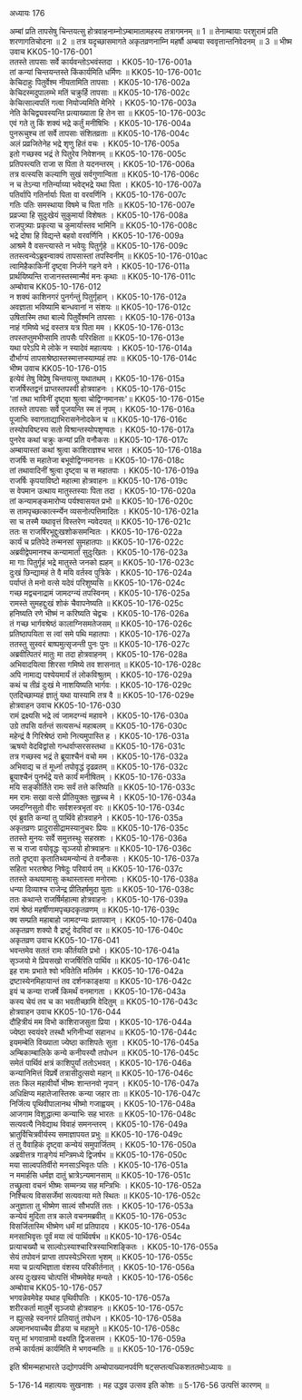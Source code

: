 अध्यायः 176

अम्बां प्रति तापसेषु चिन्तयत्सु होत्रवाहनाम्नोऽम्बामातामहस्य तत्रागमनम् ॥ 1 ॥ तेनाम्बायाः परशुरामं प्रति शरणागतिचोदना ॥ 2 ॥ तत्र यदृच्छासमागते अकृतव्रणनाम्नि महर्षौ अम्बया स्ववृत्तान्तनिवेदनम् ॥ 3 ॥
भीष्म उवाच 	KK05-10-176-001  
ततस्ते तापसाः सर्वे कार्यवन्तोऽभवंस्तदा ।	KK05-10-176-001a  
तां कन्यां चिन्तयन्तस्ते किंकार्यमिति धर्मिणः ॥	KK05-10-176-001c  
केचिदाहुः पितुर्वेश्म नीयतामिति तापसाः ।	KK05-10-176-002a  
केचिदस्मदुपालम्भे मतिं चक्रुर्हि तापसाः ॥	KK05-10-176-002c  
केचित्साल्वपतिं गत्वा नियोज्यमिति मेनिरे ।	KK05-10-176-003a  
नेति केचिद्व्यवस्यन्ति प्रत्याख्याता हि तेन सा ॥	KK05-10-176-003c  
एवं गते तु किं शक्यं भद्रे कर्तुं मनीषिभिः ।	KK05-10-176-004a  
पुनरूचुश्च तां सर्वे तापसाः संशितव्रताः ॥	KK05-10-176-004c  
अलं प्रव्रजितेनेह भद्रे शृणु हितं वचः ।	KK05-10-176-005a  
इतो गच्छस्व भद्रं ते पितुरेव निवेशनम् ॥	KK05-10-176-005c  
प्रतिपस्त्यति राजा स पिता ते यदनन्तरम् ।	KK05-10-176-006a  
तत्र वत्स्यसि कल्याणि सुखं सर्वगुणान्विता ॥	KK05-10-176-006c  
न च तेऽन्या गतिर्न्याय्या भवेद्भद्रे यथा पिता ।	KK05-10-176-007a  
पतिर्वापि गतिर्नार्याः पिता वा वरवर्णिनि ।	KK05-10-176-007c  
गतिः पतिः समस्थाया विषमे च पिता गतिः ॥	KK05-10-176-007e  
प्रव्रज्या हि सुदुःखेयं सुकुमार्या विशेषतः ।	KK05-10-176-008a  
राजपुत्र्याः प्रकृत्या च कुमार्यास्तव भामिनि ॥	KK05-10-176-008c  
भद्रे दोषा हि विद्यन्ते बहवो वरवर्णिनि ।	KK05-10-176-009a  
आश्रमे वै वसन्त्यास्ते न भवेयुः पितुर्गृहे ॥	KK05-10-176-009c  
ततस्त्वन्येऽब्रुवन्वाक्यं तापसास्तां तपस्विनीम् ॥	KK05-10-176-010ac  
त्वामिहैकाकिनीं दृष्ट्वा निर्जने गहने वने ।	KK05-10-176-011a  
प्रार्थयिष्यन्ति राजानस्तस्मान्मैवं मनः कृथाः ॥	KK05-10-176-011c  
अम्बोवाच 	KK05-10-176-012  
न शक्यं काशिनगरं पुनर्गन्तुं पितुर्गृहान् ।	KK05-10-176-012a  
अवज्ञाता भविष्यामि बान्धवानां न संशयः ॥	KK05-10-176-012c  
उषितास्मि तथा बाल्ये पितुर्वेश्मनि तापसाः ।	KK05-10-176-013a  
नाहं गमिष्ये भद्रं वस्तत्र यत्र पिता मम ।	KK05-10-176-013c  
तपस्तप्तुमभीप्सामि तापसैः परिरक्षिता ॥	KK05-10-176-013e  
यथा परेऽपि मे लोके न स्यादेवं महात्ययः ।	KK05-10-176-014a  
दौर्भाग्यं तापसश्रेष्ठास्तस्मात्तप्स्याम्यहं तपः ॥	KK05-10-176-014c  
भीष्म उवाच 	KK05-10-176-015  
इत्येवं तेषु विप्रेषु चिन्तयत्सु यथातथम् ।	KK05-10-176-015a  
राजर्षिस्तद्वनं प्राप्तस्तपस्वी होत्रवाहनः ।	KK05-10-176-015c  
\'तां तथा भाविनीं दृष्ट्वा श्रुत्वा चोद्विग्नमानसः\'॥	KK05-10-176-015e  
ततस्ते तापसाः सर्वे पूजयन्ति स्म तं नृपम् ।	KK05-10-176-016a  
पूजाभिः स्वागताद्याभिरासनेनोदकेन च ॥	KK05-10-176-016c  
तस्योपविष्टस्य सतो विश्रान्तस्योपशृण्वतः ।	KK05-10-176-017a  
पुनरेव कथां चक्रुः कन्यां प्रति वनौकसः ॥	KK05-10-176-017c  
अम्बायास्तां कथां श्रुत्वा काशिराज्ञश्च भारत ।	KK05-10-176-018a  
राजर्षिः स महातेजा बभूवोद्विग्नमानसः ॥	KK05-10-176-018c  
तां तथावादिनीं श्रुत्वा दृष्ट्वा च स महातपाः ।	KK05-10-176-019a  
राजर्षिः कृपयाविष्टो महात्मा होत्रवाहनः ॥	KK05-10-176-019c  
स वेपमान उत्थाय मातुस्तस्याः पिता तदा ।	KK05-10-176-020a  
तां कन्यामङ्कमारोप्य पर्यश्वासयत प्रभो ॥	KK05-10-176-020c  
स तामपृच्छत्कार्त्स्न्येन व्यसनोत्पत्तिमादितः ।	KK05-10-176-021a  
सा च तस्मै यथावृत्तं विस्तरेण न्यवेदयत् ॥	KK05-10-176-021c  
ततः स राजर्षिरभूद्दुःखशोकसमन्वितः ।	KK05-10-176-022a  
कार्यं च प्रतिपेदे तन्मनसां सुमहातपाः ॥	KK05-10-176-022c  
अब्रवीद्वेपमानश्च कन्यामार्तां सुदुःखितः ।	KK05-10-176-023a  
मा गाः पितुर्गृहं भद्रे मातुस्ते जनको ह्यहम् ॥	KK05-10-176-023c  
दुःखं छिन्द्यामहं ते वै मयि वर्तस्व पुत्रिके ।	KK05-10-176-024a  
पर्याप्तं ते मनो वत्से यदेवं परिशुष्यसि ॥	KK05-10-176-024c  
गच्छ मद्वचनाद्रामं जामदग्न्यं तपस्विनम् ।	KK05-10-176-025a  
रामस्ते सुमहद्दुःखं शोकं चैवापनेष्यति ॥	KK05-10-176-025c  
हनिष्यति रणे भीष्मं न करिष्यति चेद्वचः ।	KK05-10-176-026a  
तं गच्छ भार्गवश्रेष्ठं कालाग्निसमतेजसम् ॥	KK05-10-176-026c  
प्रतिष्ठापयिता स त्वां समे पथि महातपाः ।	KK05-10-176-027a  
ततस्तु सुस्वरं बाष्पमुत्सृजन्ती पुनः पुनः ॥	KK05-10-176-027c  
अब्रवीत्पितरं मातुः मा तदा होत्रवाहनम् ।	KK05-10-176-028a  
अभिवादयित्वा शिरसा गमिष्ये तव शासनात् ॥	KK05-10-176-028c  
अपि नामाद्य पश्येयमार्यं तं लोकविश्रुतम् ।	KK05-10-176-029a  
कथं च तीव्रं दुःखं मे नाशयिष्यति भार्गवः ।	KK05-10-176-029c  
एतदिच्छाम्यहं ज्ञातुं यथा यास्यामि तत्र वै ॥	KK05-10-176-029e  
होत्रवाहन उवाच 	KK05-10-176-030  
रामं द्रक्ष्यसि भद्रे त्वं जामदग्न्यं महावने ।	KK05-10-176-030a  
उग्रे तपसि वर्तन्तं सत्यसन्धं महाबलम् ॥	KK05-10-176-030c  
महेन्द्रं वै गिरिश्रेष्ठं रामो नित्यमुपास्ति ह ।	KK05-10-176-031a  
ऋषयो वेदविद्वांसो गन्धर्वाप्सरसस्तथा ॥	KK05-10-176-031c  
तत्र गच्छस्व भद्रं ते ब्रूयाश्चैनं वचो मम ।	KK05-10-176-032a  
अभिवाद्य च तं मूर्ध्ना तपोवृद्धं दृढव्रतम् ॥	KK05-10-176-032c  
ब्रूयाश्चैनं पुनर्भद्रे यत्ते कार्यं मनीषितम् ।	KK05-10-176-033a  
मयि सङ्कीर्तिते रामः सर्वं तत्ते करिष्यति ॥	KK05-10-176-033c  
मम रामः सखा वत्से प्रीतियुक्तः सुहृच्च मे ।	KK05-10-176-034a  
जमदग्निसुतो वीरः सर्वशस्त्रभृतां वरः ॥	KK05-10-176-034c  
एवं ब्रुवति कन्यां तु पार्थिवे होत्रवाहने ।	KK05-10-176-035a  
अकृतव्रणः प्रादुरासीद्रामस्यानुचरः प्रियः ॥	KK05-10-176-035c  
ततस्ते मुनयः सर्वे समुत्तस्थुः सहस्रशः ।	KK05-10-176-036a  
स च राजा वयोवृद्धः सृञ्जयो होत्रवाहनः ॥	KK05-10-176-036c  
ततो दृष्ट्वा कृतातिथ्यमन्योन्यं ते वनौकसः ।	KK05-10-176-037a  
सहिता भरतश्रेष्ठ निषेदुः परिवार्य तम् ॥	KK05-10-176-037c  
ततस्ते कथयामासुः कथास्तास्ता मनोरमाः ।	KK05-10-176-038a  
धन्या दिव्याश्च राजेन्द्र प्रीतिहर्षमुदा युताः ॥	KK05-10-176-038c  
ततः कथान्ते राजर्षिर्महात्मा होत्रवाहनः ।	KK05-10-176-039a  
रामं श्रेष्ठं महर्षीणामपृच्छदकृतव्रणम् ॥	KK05-10-176-039c  
क्व सम्प्रति महाबाहो जामदग्न्यः प्रतापवान् ।	KK05-10-176-040a  
अकृतव्रण शक्यो वै द्रष्टुं वेदविदां वर ॥	KK05-10-176-040c  
अकृतव्रण उवाच 	KK05-10-176-041  
भवन्तमेव सततं रामः कीर्तयति प्रभो ।	KK05-10-176-041a  
सृञ्जयो मे प्रियसखो राजर्षिरिति पार्थिव ॥	KK05-10-176-041c  
इह रामः प्रभाते श्वो भवितेति मतिर्मम ।	KK05-10-176-042a  
द्रष्टास्येनमिहायान्तं तव दर्शनकाङ्क्षया ॥	KK05-10-176-042c  
इयं च कन्या राजर्षे किमर्थं वनमागता ।	KK05-10-176-043a  
कस्य चेयं तव च का भवतीच्छामि वेदितुम् ॥	KK05-10-176-043c  
होत्रवाहन उवाच 	KK05-10-176-044  
दौहित्रीयं मम विभो काशिराजसुता प्रिया ।	KK05-10-176-044a  
ज्येष्ठा स्वयंवरे तस्थौ भगिनीभ्यां सहानध ॥	KK05-10-176-044c  
इयमम्बेति विख्याता ज्येष्ठा काशिपतेः सुता ।	KK05-10-176-045a  
अम्बिकाम्बालिके कन्ये कनीयस्यौ तपोधन ॥	KK05-10-176-045c  
समेतं पार्थिवं क्षत्रं काशिपुर्यां ततोऽभवत् ।	KK05-10-176-046a  
कन्यानिमित्तं विप्रर्षे तत्रासीदुत्सवो महान् ॥	KK05-10-176-046c  
ततः किल महावीर्यो भीष्मः शान्तनवो नृपान् ।	KK05-10-176-047a  
अधिक्षिप्य महातेजास्तिस्रः कन्या जहार ताः ॥	KK05-10-176-047c  
निर्जित्य पृथिवीपालानथ भीष्मो गजाह्वयम् ।	KK05-10-176-048a  
आजगाम विशुद्धात्मा कन्याभिः सह भारतः ॥	KK05-10-176-048c  
सत्यवत्यै निवेद्याथ विवाहं समनन्तरम् ।	KK05-10-176-049a  
भ्रातुर्विचित्रवीर्यस्य समाज्ञापयत प्रभुः ॥	KK05-10-176-049c  
तं तु वैवाहिकं दृष्ट्वा कन्येयं समुपार्जितम् ।	KK05-10-176-050a  
अब्रवीत्तत्र गाङ्गेयं मन्त्रिमध्ये द्विजर्षभ ॥	KK05-10-176-050c  
मया साल्वपतिर्वीरो मनसाऽभिवृतः पतिः ।	KK05-10-176-051a  
न ममार्हसि धर्मज्ञ दातुं भ्रात्रेऽन्यमानसाम् ॥	KK05-10-176-051c  
तच्छ्रुत्वा वचनं भीष्मः सम्मन्त्र्य सह मन्त्रिभिः ।	KK05-10-176-052a  
निश्चित्य विससर्जेमां सत्यवत्या मते स्थितः ॥	KK05-10-176-052c  
अनुज्ञाता तु भीष्मेण साल्वं सौभपतिं ततः ।	KK05-10-176-053a  
कन्येयं मुदिता तत्र काले वचनमब्रवीत् ॥	KK05-10-176-053c  
विसर्जितास्मि भीष्मेण धर्मं मां प्रतिपादय ।	KK05-10-176-054a  
मनसाभिवृत्तः पूर्वं मया त्वं पार्थिवर्षभ ॥	KK05-10-176-054c  
प्रत्याचख्यौ च साल्वोऽस्याश्चारित्रस्याभिशङ्कितः ।	KK05-10-176-055a  
सेयं तपोवनं प्राप्ता तापस्येऽभिरता भृशम् ॥	KK05-10-176-055c  
मया च प्रत्यभिज्ञाता वंशस्य परिकीर्तनात् ।	KK05-10-176-056a  
अस्य दुःखस्य चोत्पत्तिं भीष्ममेवेह मन्यते ।	KK05-10-176-056c  
अम्बोवाच 	KK05-10-176-057  
भगवन्नेवमेवेह यथाह पृथिवीपतिः ।	KK05-10-176-057a  
शरीरकर्ता मातुर्मे सृञ्जयो होत्रवाहनः ॥	KK05-10-176-057c  
न ह्युत्सहे स्वनगरं प्रतियातुं तपोधन ।	KK05-10-176-058a  
अपमानभयाच्चैव व्रीडया च महामुने ॥	KK05-10-176-058c  
यत्तु मां भगवान्रामो वक्ष्यति द्विजसत्तम ।	KK05-10-176-059a  
तन्मे कार्यतमं कार्यमिति मे भगवन्मतिः ॥ ॥	KK05-10-176-059c  

इति श्रीमन्महाभारते उद्योगपर्वणि अम्बोपाख्यानपर्वणि षट्सप्तत्यधिकशततमोऽध्यायः ॥

5-176-14 महात्ययः सुखनाशः । मह उद्धव उत्सव इति कोशः ॥ 5-176-56 उत्पत्तिं कारणम् ॥
